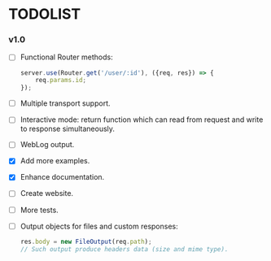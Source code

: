 # TODOLIST

### v1.0

- [ ] Functional Router methods:
    ```javascript
    server.use(Router.get('/user/:id'), ({req, res}) => {
        req.params.id;
    });
    ```
- [ ] Multiple transport support.
- [ ] Interactive mode: return function which can read from request and
      write to response simultaneously.
- [ ] WebLog output.
- [x] Add more examples.
- [x] Enhance documentation.
- [ ] Create website.
- [ ] More tests.

- [ ] Output objects for files and custom responses:
    ```javascript
    res.body = new FileOutput(req.path);
    // Such output produce headers data (size and mime type).
    ```
